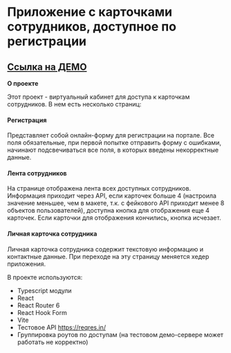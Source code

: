 # Приложение с карточками сотрудников, доступное по регистрации

## [Ссылка на ДЕМО]('https://antipoff-test-aqgy.vercel.app/')

**О проекте**

Этот проект - виртуальный кабинет для доступа к карточкам сотрудников.
В нем есть несколько страниц:
#### Регистрация
Представляет собой онлайн-форму для регистрации на портале. Все поля обязательные, при первой попытке отправить форму с ошибками, начинают подсвечиваться все поля, в которых введены некорректные данные.
#### Лента сотрудников
На странице отображена лента всех доступных сотрудников. Информация приходит через API, если карточек больше 4 (настроила значение меньшее, чем в макете, т.к. с фейкового API приходит менее 8 объектов пользователей), доступна кнопка для отображения еще 4 карточек. Если карточки для отображения кончились, кнопка исчезает. 
#### Личная карточка сотрудника
Личная карточка сотрудника содержит текстовую информацию и контактные данные. При переходе на эту страницу меняется хедер приложения.

В проекте используются:
- Typescript модули
- React
- React Router 6
- React Hook Form
- Vite
- Тестовое API https://reqres.in/
- Группировка роутов по доступам (на тестовом демо-сервере может работать не корректно)


